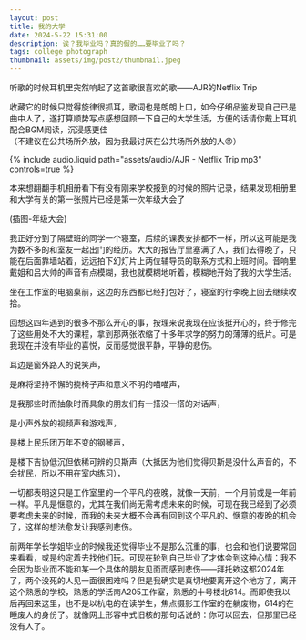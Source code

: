 ```yaml
---
layout: post
title: 我的大学
date: 2024-5-22 15:31:00
description: 诶？我毕业吗？真的假的……要毕业了吗？
tags: college photograph
thumbnail: assets/img/post2/thumbnail.jpeg
---
```


听歌的时候耳机里突然响起了这首歌很喜欢的歌——AJR的Netflix Trip

收藏它的时候只觉得旋律很抓耳，歌词也是朗朗上口，如今仔细品鉴发现自己已是曲中人了，遂打算顺势写点感想回顾一下自己的大学生活，方便的话请你戴上耳机配合BGM阅读，沉浸感更佳<br>
（不建议在公共场所外放，因为我最讨厌在公共场所外放的人😡️）

<div class="row mt-3">
    <div class="col-sm mt-3 mt-md-0">
        {% include audio.liquid path="assets/audio/AJR - Netflix Trip.mp3" controls=true %}
    </div>
</div>

本来想翻翻手机相册看下有没有刚来学校报到的时候的照片记录，结果发现相册里和大学有关的第一张照片已经是第一次年级大会了

(插图-年级大会)

我正好分到了隔壁班的同学一个寝室，后续的课表安排都不一样，所以这可能是我为数不多的和室友一起出门的经历。大大的报告厅里塞满了人，我们去得晚了，只能在后面靠墙站着，远远拍下幻灯片上两位辅导员的联系方式和上班时间。音响里戴姐和吕大帅的声音有点模糊，我也就模糊地听着，模糊地开始了我的大学生活。











坐在工作室的电脑桌前，这边的东西都已经打包好了，寝室的行李晚上回去继续收拾。

回想这四年遇到的很多不那么开心的事，按理来说我现在应该挺开心的，终于修完了这些用处不大的课程，拿到那两张浓缩了十多年求学的努力的薄薄的纸片。可是我现在并没有毕业的喜悦，反而感觉很平静，平静的悲伤。

耳边是窗外路人的说笑声，

是麻将坚持不懈的挠椅子声和意义不明的喵喵声，

是我那些时而抽象时而具象的朋友们有一搭没一搭的对话声，

是小声外放的视频声和游戏声，

是楼上民乐团万年不变的钢琴声，

是楼下吉协低沉但依稀可辨的贝斯声（大抵因为他们觉得贝斯是没什么声音的，不会扰民，所以不用在室内练习），

一切都表明这只是工作室里的一个平凡的夜晚，就像一天前，一个月前或是一年前一样。平凡是惬意的，尤其在我们尚无需考虑未来的时候，可现在我已经到了必须要考虑未来的时候，而我的未来大概不会再有回到这个平凡的、惬意的夜晚的机会了，这样的想法愈发让我感到悲伤。

前两年学长学姐毕业的时候我还觉得毕业不是那么沉重的事，也会和他们说要常回来看看，或是约定着去找他们玩。可现在轮到自己毕业了才体会到这种心情：我不会因为毕业而不能和某一个具体的朋友见面而感到悲伤——拜托欸这都2024年了，两个没死的人见一面很困难吗？但是我确实是真切地要离开这个地方了，离开这个熟悉的学校，熟悉的学活南A205工作室，熟悉的十号楼北614。而即使我以后再回来这里，也不是以杭电的在读学生，焦点摄影工作室的在躺废物，614的在睡废人的身份了。就像网上形容中式旧核的那句话说的：你可以回去，但那里已经没有人了。
